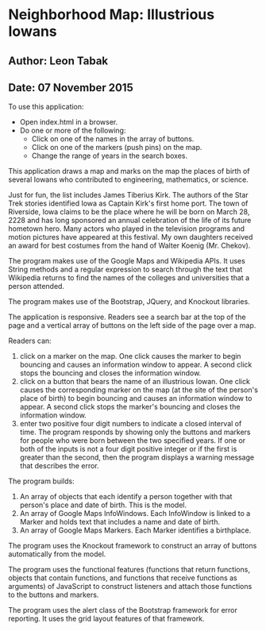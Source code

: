 
Neighborhood Map: Illustrious Iowans  
====================================  
Author: Leon Tabak  
------------------
Date: 07 November 2015  
----------------------

To use this application:  
  * Open index.html in a browser.  
  * Do one or more of the following:  
    * Click on one of the names in the array of buttons.   
    * Click on one of the markers (push pins) on the map.  
    * Change the range of years in the search boxes.  

This application draws a map and marks on the map
the places of birth of several Iowans who contributed
to engineering, mathematics, or science.  

Just for fun, the list includes James Tiberius Kirk.
The authors of the Star Trek stories identified Iowa
as Captain Kirk's first home port. The town of Riverside,
Iowa claims to be the place where he will be born on 
March 28, 2228 and has long sponsored an annual celebration
of the life of its future hometown hero. Many actors who
played in the television programs and motion pictures have
appeared at this festival. My own daughters received an award
for best costumes from the hand of Walter Koenig (Mr. Chekov).  

The program makes use of the Google Maps and Wikipedia APIs.
It uses String methods and a regular expression to search 
through the text that Wikipedia returns to find the names 
of the colleges and universities that a person attended.  

The program makes use of the Bootstrap, JQuery, and 
Knockout libraries.  

The application is responsive.
Readers see a search bar at the top of the page
and a vertical array of buttons on the left side of
the page over a map.  

Readers can:  
1. click on a marker on the map. One click causes
   the marker to begin bouncing and causes an information
   window to appear. A second click stops the bouncing
   and closes the information window.  
2. click on a button that bears the name of an
   illustrious Iowan. One click causes the corresponding
   marker on the map (at the site of the person's place
   of birth) to begin bouncing and causes an information
   window to appear. A second click stops the marker's 
   bouncing and closes the information window.  
3. enter two positive four digit numbers to indicate 
   a closed interval of time. The program responds by showing
   only the buttons and markers for people who were
   born between the two specified years. If one or both
   of the inputs is not a four digit positive integer
   or if the first is greater than the second, then the
   program displays a warning message that describes the
   error.  

The program builds:
1. An array of objects that each identify a person together
   with that person's place and date of birth.
   This is the model.  
2. An array of Google Maps InfoWindows. Each InfoWindow is
   linked to a Marker and holds text that includes a name
   and date of birth.  
3. An array of Google Maps Markers. Each Marker identifies
   a birthplace.  

The program uses the Knockout framework to construct an
array of buttons automatically from the model.  

The program uses the functional features (functions that return
functions, objects that contain functions, and functions that 
receive functions as arguments) of JavaScript to construct listeners 
and attach those functions to the buttons and markers.  

The program uses the alert class of the Bootstrap framework for
error reporting. It uses the grid layout features of that framework.  


